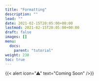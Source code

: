 ```yaml
---
title: "Formatting"
description: ""
lead: ""
date: 2021-02-15T20:05:00+00:00
lastmod: 2021-02-15T20:05:00+00:00
draft: false
images: []
menu:
  docs:
    parent: "tutorial"
weight: 230
toc: true
---
```


{{< alert icon="⚠" text="Coming Soon" />}}

